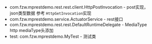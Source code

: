 - com.fzw.mprestdemo.rest.rest.client.HttpPostInvocation - post实现，json类型数据 参考 `HttpGetInvocation`实现
- com.fzw.mprestdemo.service.ActuatorService - rest接口
- com.fzw.mprestdemo.rest.rest.DefaultRuntimeDelegate - MediaType http mediaType头添加
- test: com.fzw.mprestdemo.MyTest - 测试类